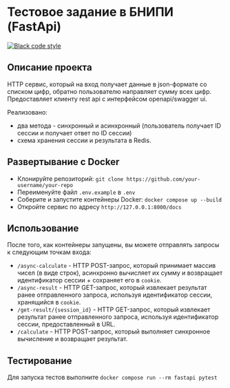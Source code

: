 # Тестовое задание в БНИПИ (FastApi)

[![Black code style](https://img.shields.io/badge/code%20style-black-000000.svg)](https://github.com/ambv/black)


## Описание проекта

HTTP сервис,  который на вход получает данные в json-формате со списком цифр, обратно пользователю направляет сумму всех цифр. Предоставляет клиенту rest api с интерфейсом openapi/swagger ui.

Реализовано:
- два метода - синхронный и асинхронный (пользователь получает ID сессии и получает ответ по ID сессии)
- схема хранения сессии и результата в Redis.

## Развертывание с Docker

- Клонируйте репозиторий: `git clone https://github.com/your-username/your-repo`
- Переименуйте файл `.env.example` в `.env`
- Соберите и запустите контейнеры Docker: `docker compose up --build`
- Откройте сервис по адресу `http://127.0.0.1:8000/docs`


## Использование

После того, как контейнеры запущены, вы можете отправлять запросы к следующим точкам входа:



- `/async-calculate` - HTTP POST-запрос, который принимает массив чисел (в виде строк), асинхронно вычисляет их сумму и возвращает идентификатор сессии + cохраняет его в `cookie`.
- `/async-result` - HTTP GET-запрос, который извлекает результат ранее отправленного запроса, используя идентификатор сессии, хранящийся в `cookie`.
- `/get-result/{session_id}` - HTTP GET-запрос, который извлекает результат ранее отправленного запроса, используя идентификатор сессии, предоставленный в URL.
- `/calculate` - HTTP POST-запрос, который выполняет синхронное вычисление и возвращает результат.


## Тестирование

Для запуска тестов выполните
`docker compose run --rm fastapi pytest`
